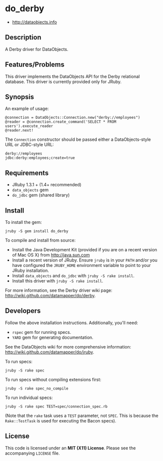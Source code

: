# do_derby

* <http://dataobjects.info>

## Description

A Derby driver for DataObjects.

## Features/Problems

This driver implements the DataObjects API for the Derby relational database.
This driver is currently provided only for JRuby.

## Synopsis

An example of usage:

    @connection = DataObjects::Connection.new("derby://employees")
    @reader = @connection.create_command('SELECT * FROM users').execute_reader
    @reader.next!

The `Connection` constructor should be passed either a DataObjects-style URL or
JDBC-style URL:

    derby://employees
    jdbc:derby:employees;create=true

## Requirements

 * JRuby 1.3.1 + (1.4+ recommended)
 * `data_objects` gem
 * `do_jdbc` gem (shared library)

## Install

To install the gem:

    jruby -S gem install do_derby

To compile and install from source:

 * Install the Java Development Kit (provided if you are on a recent version of
   Mac OS X) from <http://java.sun.com>
 * Install a recent version of JRuby. Ensure `jruby` is in your `PATH` and/or
   you have configured the `JRUBY_HOME` environment variable to point to your
   JRuby installation.
 * Install `data_objects` and `do_jdbc` with `jruby -S rake install`.
 * Install this driver with `jruby -S rake install`.

For more information, see the Derby driver wiki page:
<http://wiki.github.com/datamapper/do/derby>.

## Developers

Follow the above installation instructions. Additionally, you'll need:
  * `rspec` gem for running specs.
  * `YARD` gem for generating documentation.

See the DataObjects wiki for more comprehensive information:
<http://wiki.github.com/datamapper/do/jruby>.

To run specs:

    jruby -S rake spec

To run specs without compiling extensions first:

    jruby -S rake spec_no_compile

To run individual specs:

    jruby -S rake spec TEST=spec/connection_spec.rb

(Note that the `rake` task uses a `TEST` parameter, not `SPEC`. This is because
the `Rake::TestTask` is used for executing the Bacon specs).

## License

This code is licensed under an **MIT (X11) License**. Please see the
accompanying `LICENSE` file.
